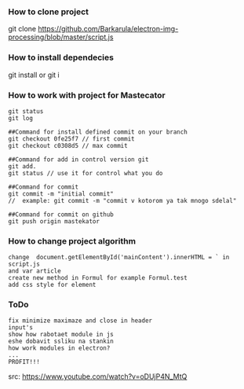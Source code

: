 ### How to clone project

git clone https://github.com/Barkarula/electron-img-processing/blob/master/script.js

### How to install dependecies

git install or git i

### How to work with project for Mastecator

	git status
	git log

	##Command for install defined commit on your branch
	git checkout 0fe25f7 // first commit
	git checkout c0308d5 // max commit

	##Command for add in control version git
	git add.
	git status // use it for control what you do

	##Command for commit
	git commit -m "initial commit" 
	//  example: git commit -m "commit v kotorom ya tak mnogo sdelal"

	##Command for commit on github
	git push origin mastekator

### How to change project algorithm

	change	document.getElementById('mainContent').innerHTML = ` in script.js
	and var article
	create new method in Formul for example Formul.test
	add css style for element

### ToDo

	fix minimize maximaze and close in header
	input's
	show how rabotaet module in js
	eshe dobavit ssliku na stankin
	how work modules in electron?
	...
	PROFIT!!!

src: https://www.youtube.com/watch?v=oDUjP4N_MtQ


